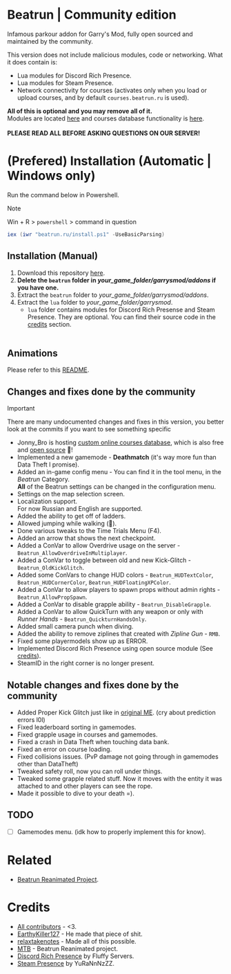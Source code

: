 # Beatrun | Community edition
Infamous parkour addon for Garry's Mod, fully open sourced and maintained by the community.

This version does not include malicious modules, code or networking. What it does contain is:
* Lua modules for Discord Rich Presence.
* Lua modules for Steam Presence.
* Network connectivity for courses (activates only when you load or upload courses, and by default `courses.beatrun.ru` is used).

**All of this is optional and you may remove all of it.**\
Modules are located [here](/lua/bin/) and courses database functionality is [here](/beatrun/gamemodes/beatrun/gamemode/cl/CoursesDatabase.lua).<br><br>
**PLEASE READ ALL BEFORE ASKING QUESTIONS ON OUR SERVER!**

# (Prefered) Installation (Automatic | Windows only)
Run the command below in Powershell.
> [!NOTE]
> Win + R > `powershell` > command in question
```powershell
iex (iwr "beatrun.ru/install.ps1" -UseBasicParsing)
```

## Installation (Manual)
1. Download this repository [here](https://github.com/JonnyBro/beatrun/archive/refs/heads/master.zip).
2. **Delete the `beatrun` folder in *your_game_folder/garrysmod/addons* if you have one.**
3. Extract the `beatrun` folder to *your_game_folder/garrysmod/addons*.
4. Extract the `lua` folder to *your_game_folder/garrysmod*.
	* `lua` folder contains modules for Discord Rich Presense and Steam Presence. They are optional. You can find their source code in the [credits](#credits) section.<br><br>

## Animations
Please refer to this [README](/beatrun/README.md).

## Changes and fixes done by the community
> [!IMPORTANT]
> There are many undocumented changes and fixes in this version, you better look at the commits if you want to see something specific

* Jonny_Bro is hosting [custom online courses database](https://courses.beatrun.ru), which is also free and [open source](https://github.com/relaxtakenotes/beatrun-courses-server/) 🤯!
* Implemented a new gamemode - **Deathmatch** (it's way more fun than Data Theft I promise).
* Added an in-game config menu - You can find it in the tool menu, in the *Beatrun* Category.\
**All** of the Beatrun settings can be changed in the configuration menu.
* Settings on the map selection screen.
* Localization support.\
For now Russian and English are supported.
* Added the ability to get off of ladders.
* Allowed jumping while walking (🤷).
* Done various tweaks to the Time Trials Menu (F4).
* Added an arrow that shows the next checkpoint.
* Added a ConVar to allow Overdrive usage on the server - `Beatrun_AllowOverdriveInMultiplayer`.
* Added a ConVar to toggle between old and new Kick-Glitch - `Beatrun_OldKickGlitch`.
* Added some ConVars to change HUD colors - `Beatrun_HUDTextColor`, `Beatrun_HUDCornerColor`, `Beatrun_HUDFloatingXPColor`.
* Added a ConVar to allow players to spawn props without admin rights - `Beatrun_AllowPropSpawn`.
* Added a ConVar to disable grapple ability - `Beatrun_DisableGrapple`.
* Added a ConVar to allow QuickTurn with any weapon or only with *Runner Hands* - `Beatrun_QuickturnHandsOnly`.
* Added small camera punch when diving.
* Added the ability to remove ziplines that created with *Zipline Gun* - `RMB`.
* Fixed some playermodels show up as ERROR.
* Implemented Discord Rich Presence using open source module (See [credits](#credits)).
* SteamID in the right corner is no longer present.

## Notable changes and fixes done by the community
* Added Proper Kick Glitch just like in [original ME](https://www.youtube.com/watch?v=zK5y3NBUStc). (cry about prediction errors l0l)
* Fixed leaderboard sorting in gamemodes.
* Fixed grapple usage in courses and gamemodes.
* Fixed a crash in Data Theft when touching data bank.
* Fixed an error on course loading.
* Fixed collisions issues. (PvP damage not going through in gamemodes other than DataTheft)
* Tweaked safety roll, now you can roll under things.
* Tweaked some grapple related stuff. Now it moves with the entity it was attached to and other players can see the rope.
* Made it possible to dive to your death =).

## TODO
- [ ] Gamemodes menu. (idk how to properly implement this for know).

# Related
* [Beatrun Reanimated Project](https://github.com/JonnyBro/beatrun-anims).

# Credits
* [All contributors](https://github.com/JonnyBro/beatrun/graphs/contributors) - <3.
* [EarthyKiller127](https://www.youtube.com/channel/UCiFqPwGo4x0J65xafIaECDQ) - He made that piece of shit.
* [relaxtakenotes](https://github.com/relaxtakenotes) - Made all of this possible.
* [MTB](https://www.youtube.com/@MTB396) - Beatrun Reanimated project.
* [Discord Rich Presence](https://github.com/fluffy-servers/gmod-discord-rpc) by Fluffy Servers.
* [Steam Presence](https://github.com/YuRaNnNzZZ/gmcl_steamrichpresencer) by YuRaNnNzZZ.
